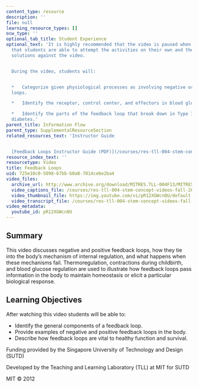 ```yaml
---
content_type: resource
description: ''
file: null
learning_resource_types: []
ocw_type: ''
optional_tab_title: Student Experience
optional_text: 'It is highly recommended that the video is paused when prompted so
  that students are able to attempt the activities on their own and then check their
  solutions against the video.


  During the video, students will:


  *   Categorize given physiological processes as involving negative or positive feedback
  loops.

  *   Identify the receptor, control center, and effectors in blood glucose regulation.

  *   Identify the parts of the feedback loop that break down in Type I and Type II
  diabetes.'
parent_title: Information Flow
parent_type: SupplementalResourceSection
related_resources_text: 'Instructor Guide


  [Feedback Loops Instructor Guide (PDF)](/courses/res-tll-004-stem-concept-videos-fall-2013/resources/mitres_tll-004f13_feeguide)'
resource_index_text: ''
resourcetype: Video
title: Feedback Loops
uid: 725e10c0-5098-67bb-b0a8-7014ce6e2ba4
video_files:
  archive_url: http://www.archive.org/download/MITRES.TLL-004F13/MITRES_TLL-004F13_feedback_loops_300k.mp4
  video_captions_file: /courses/res-tll-004-stem-concept-videos-fall-2013/2827fa6a2d7d540ca3ffce961e3a5d15_pR12XGWcn0U.vtt
  video_thumbnail_file: https://img.youtube.com/vi/pR12XGWcn0U/default.jpg
  video_transcript_file: /courses/res-tll-004-stem-concept-videos-fall-2013/d454b317c03b54ded56b009e1d039fd7_pR12XGWcn0U.pdf
video_metadata:
  youtube_id: pR12XGWcn0U
---
```


Summary
-------

This video discusses negative and positive feedback loops, how they tie into the body’s mechanism of internal regulation, and what happens when these mechanisms fail. Thermoregulation, contractions during childbirth, and blood glucose regulation are used to illustrate how feedback loops pass information in the body to maintain homeostasis or elicit a particular biological response.

Learning Objectives
-------------------

After watching this video students will be able to:

*   Identify the general components of a feedback loop.
*   Provide examples of negative and positive feedback loops in the body.
*   Describe how feedback loops are vital to healthy function and survival.

Funding provided by the Singapore University of Technology and Design (SUTD)

Developed by the Teaching and Learning Laboratory (TLL) at MIT for SUTD

MIT © 2012